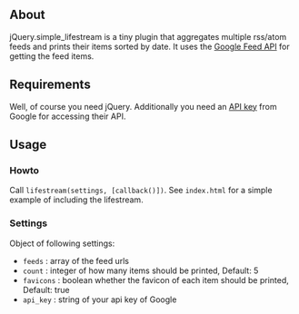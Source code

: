 ## About
jQuery.simple_lifestream is a tiny plugin that aggregates multiple rss/atom feeds and prints their
items sorted by date.
It uses the [Google Feed API](http://code.google.com/intl/de/apis/feed/) for getting the feed items.

## Requirements
Well, of course you need jQuery.
Additionally you need an [API key](http://code.google.com/intl/de/apis/loader/signup.html) from Google for accessing their API.

## Usage
### Howto
Call `lifestream(settings, [callback()])`. See `index.html` for a simple example of including the lifestream.

### Settings
Object of following settings:

- `feeds` : array of the feed urls
- `count` : integer of how many items should be printed, Default: 5
- `favicons` : boolean whether the favicon of each item should be printed, Default: true
- `api_key` : string of your api key of Google
